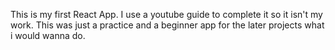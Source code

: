 This is my first React App.
I use a youtube guide to complete it so it isn't my work.
This was just a practice and a beginner app for the later projects what i would wanna do.